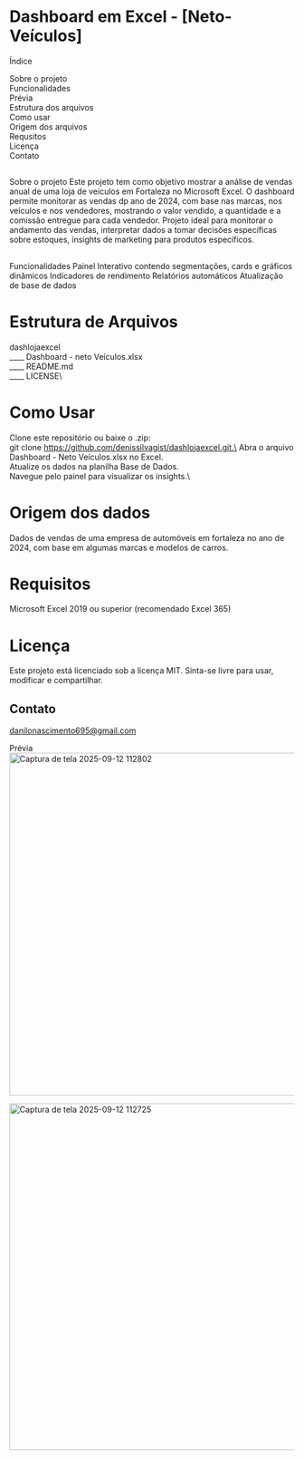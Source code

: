 # Dashboard em Excel - [Neto-Veículos]

Índice

Sobre o projeto\
Funcionalidades\
Prévia\
Estrutura dos arquivos\
Como usar\
Origem dos arquivos\
Requsitos\
Licença\
Contato
##

Sobre o projeto
Este projeto tem como objetivo mostrar a análise de vendas anual de uma loja de veículos em Fortaleza no Microsoft Excel. O dashboard permite monitorar as vendas dp ano de 2024, com base nas marcas, nos veículos e nos vendedores, mostrando o valor vendido, a quantidade e a comissão entregue para cada vendedor.
Projeto ideal para monitorar o andamento das vendas, interpretar dados a tomar decisões específicas sobre estoques, insights de marketing para produtos específicos.

##

Funcionalidades 
Painel Interativo contendo segmentações, cards e gráficos dinâmicos
Indícadores de rendimento
Relatórios automáticos 
Atualização de base de dados

##

# Estrutura de Arquivos
dashlojaexcel\
____ Dashboard - neto Veículos.xlsx\
____ README.md\
____ LICENSE\

# Como Usar
Clone este repositório ou baixe o .zip:\
git clone https://github.com/denissilvagist/dashlojaexcel.git.\
Abra o arquivo Dashboard - Neto Veículos.xlsx no Excel.\
Atualize os dados na planilha Base de Dados.\
Navegue pelo painel para visualizar os insights.\

# Origem dos dados
Dados de vendas de uma empresa de automóveis em fortaleza no ano de 2024, com base em algumas marcas e modelos de carros.

# Requisitos
Microsoft Excel 2019 ou superior (recomendado Excel 365)

# Licença
Este projeto está licenciado sob a licença MIT. Sinta-se livre para usar, modificar e compartilhar.
## Contato 
danilonascimento695@gmail.com




Prévia
<img width="953" height="605" alt="Captura de tela 2025-09-12 112802" src="https://github.com/user-attachments/assets/8b6480b7-2c30-4cff-a368-748658b296af" />

<img width="1427" height="612" alt="Captura de tela 2025-09-12 112725" src="https://github.com/user-attachments/assets/9a981017-0c9b-499f-892f-2169f155ec59" />


